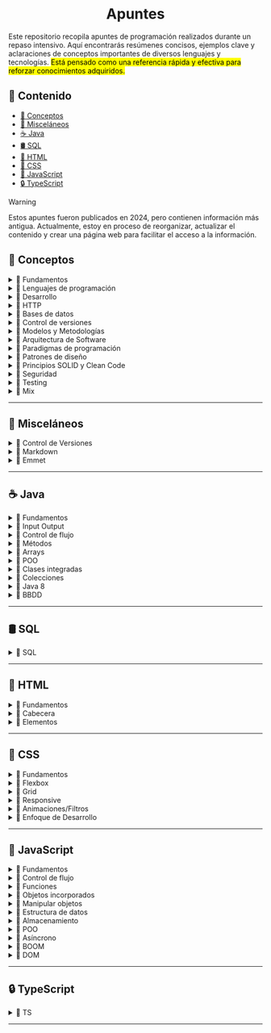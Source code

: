 <h1 align='center'>Apuntes</h1>

Este repositorio recopila apuntes de programación realizados durante un repaso intensivo. Aquí encontrarás resúmenes concisos, ejemplos clave y aclaraciones de conceptos importantes de diversos lenguajes y tecnologías. <mark>Está pensado como una referencia rápida y efectiva para reforzar conocimientos adquiridos.</mark>

<h2>📑 Contenido</h2>

- [🧠 Conceptos](#-conceptos)
- [🧩 Misceláneos](#-misceláneos)
- [☕ Java](#-java)
- [🛢️ SQL](#️-sql)
- [🩻 HTML](#-html)
- [🎨 CSS](#-css)
- [🚀 JavaScript](#-javascript)
- [🔒 TypeScript](#-typescript)

> [!WARNING]
> Estos apuntes fueron publicados en 2024, pero contienen información más antigua. Actualmente, estoy en proceso de reorganizar, actualizar el contenido y crear una página web para facilitar el acceso a la información.

## 🧠 Conceptos

<!-- Fundamentos -->
<details>
  <summary>📁 Fundamentos</summary>
  <ul>
    <li><a href="https://github.com/unainavarro/apuntes/blob/main/00-conceptos/01-fundamentos/01-introduccion.md">Introducción</a></li>
    <li><a href="https://github.com/unainavarro/apuntes/blob/main/00-conceptos/01-fundamentos/02-variables.md">Variables</a></li>
    <li><a href="https://github.com/unainavarro/apuntes/blob/main/00-conceptos/01-fundamentos/03-tipos_de_datos.md">Tipos de datos</a></li>
    <li><a href="https://github.com/unainavarro/apuntes/blob/main/00-conceptos/01-fundamentos/04-arrays.md">Arrays</a></li>
    <li><a href="https://github.com/unainavarro/apuntes/blob/main/00-conceptos/01-fundamentos/05-funciones.md">Funciones</a></li>
    <li><a href="https://github.com/unainavarro/apuntes/blob/main/00-conceptos/01-fundamentos/06-control_de_flujo.md">Control de flujo</a></li>
    <li><a href="https://github.com/unainavarro/apuntes/blob/main/00-conceptos/01-fundamentos/07-algoritmos.md">Algoritmos</a></li>
    <li><a href="https://github.com/unainavarro/apuntes/blob/main/00-conceptos/01-fundamentos/08-tipos_de_algoritmos.md">Tipos de algoritmos</a></li>
    <li><a href="https://github.com/unainavarro/apuntes/blob/main/00-conceptos/01-fundamentos/09-estructura_de_datos.md">Estructuras de datos</a></li>
  </ul>  
</details>
<!-- [FIN]Fundamentos -->

<!-- Lenguajes de Programación -->
<details>
  <summary>📁 Lenguajes de programación</summary>
  <ul>
    <li><a href="https://github.com/unainavarro/apuntes/blob/main/00-conceptos/02-lenguajes-de-programacion/01-lenguajes_de_programacion.md">Lenguajes de programación</a></li>
    <li><a href="https://github.com/unainavarro/apuntes/blob/main/00-conceptos/02-lenguajes-de-programacion/02-niveles.md">Niveles</a></li>
    <li><a href="https://github.com/unainavarro/apuntes/blob/main/00-conceptos/02-lenguajes-de-programacion/03-tipado.md">Tipado</a></li>
    <li><a href="https://github.com/unainavarro/apuntes/blob/main/00-conceptos/02-lenguajes-de-programacion/04-conversion.md">Conversión</a></li>
    <li><a href="https://github.com/unainavarro/apuntes/blob/main/00-conceptos/02-lenguajes-de-programacion/05-cliente_servidor.md">Cliente y Servidor</a></li>
    <li><a href="https://github.com/unainavarro/apuntes/blob/main/00-conceptos/02-lenguajes-de-programacion/06-entorno_de_desarrollo_integrado.md">Entorno de desarrollo integrado</a></li>
  </ul>  
</details>
<!-- [FIN]Lenguajes de Programación -->

<!-- Desarrollo -->
<details>
  <summary>📁 Desarrollo</summary>
  <ul>
    <li><a href="https://github.com/unainavarro/apuntes/blob/main/00-conceptos/03-desarrollo/01-tipos_de_desarrollo.md">Tipos de desarrollo</a></li>
    <li><a href="https://github.com/unainavarro/apuntes/blob/main/00-conceptos/03-desarrollo/02-areas_de_desarrollo_web.md">Áreas de desarrollo web</a></li>
    <li><a href="https://github.com/unainavarro/apuntes/blob/main/00-conceptos/03-desarrollo/03-navegadores.md">Navegadores</a></li>
    <li><a href="https://github.com/unainavarro/apuntes/blob/main/00-conceptos/03-desarrollo/04-servidores.md">Servidores</a></li>
    <li><a href="https://github.com/unainavarro/apuntes/blob/main/00-conceptos/03-desarrollo/05-cms.md">CMS</a></li>
    <li><a href="https://github.com/unainavarro/apuntes/blob/main/00-conceptos/03-desarrollo/06-frameworks.md">Frameworks</a></li>
    <li><a href="https://github.com/unainavarro/apuntes/blob/main/00-conceptos/03-desarrollo/07-librerias.md">Librerías</a></li>
    <li><a href="https://github.com/unainavarro/apuntes/blob/main/00-conceptos/03-desarrollo/08-stacks.md">Stacks</a></li>
  </ul>  
</details>
<!-- [FIN]Desarrollo -->

<!-- HTTP -->
<details>
  <summary>📁 HTTP</summary>
  <ul>
    <li><a href="https://github.com/unainavarro/apuntes/blob/main/00-conceptos/04-http/01-introduccion.md">Introducción</a></li>
    <li><a href="https://github.com/unainavarro/apuntes/blob/main/00-conceptos/04-http/02-metodos.md">Métodos</a></li>
    <li><a href="https://github.com/unainavarro/apuntes/blob/main/00-conceptos/04-http/03-codigos_de_estado.md">Códigos de estado</a></li>
  </ul>  
</details>
<!-- [FIN]HTTP -->

<!-- Bases de datos -->
<details>
  <summary>📁 Bases de datos</summary>
  <ul>
    <li><a href="https://github.com/unainavarro/apuntes/blob/main/00-conceptos/05-bbdd/01-relacionales.md">Relacionales</a></li>
    <li><a href="https://github.com/unainavarro/apuntes/blob/main/00-conceptos/05-bbdd/02-no_relacionales.md">No-Relacionales</a></li>
    <li><a href="https://github.com/unainavarro/apuntes/blob/main/00-conceptos/05-bbdd/03-fases_de_dise%C3%B1o.md">Fases de diseño</a></li>
    <li><a href="https://github.com/unainavarro/apuntes/blob/main/00-conceptos/05-bbdd/04-procedimientos_almacenados.md">Procedimientos almacenados</a></li>
  </ul>  
</details>
<!-- [FIN]Bases de datos -->

<!-- Control de versiones -->
<details>
  <summary>📁 Control de versiones</summary>
  <ul>
    <li><a href="https://github.com/unainavarro/apuntes/blob/main/00-conceptos/06-control-de-versiones/01-control_de_versiones.md">Control de versiones</a></li>
    <li><a href="https://github.com/unainavarro/apuntes/blob/main/00-conceptos/06-control-de-versiones/02-alojamiento_de_repositorios.md">Alojamiento de repositorios</a></li>
</details>
<!-- [FIN]Control de versiones -->

<!-- Modelos y Metodologías -->
<details>
  <summary>📁 Modelos y Metodologías</summary>
  <ul>
    <li><a href="https://github.com/unainavarro/apuntes/blob/main/00-conceptos/07-Modelos y Metodologias/01-modelos_metodologias.md">Modelos y metodologías</a></li>
    <li><a href="https://github.com/unainavarro/apuntes/blob/main/00-conceptos/07-Modelos%20y%20Metodologias/02-modelo_en_cascada.md">Modelo en cascada</a></li>
    <li><a href="https://github.com/unainavarro/apuntes/blob/main/00-conceptos/07-Modelos%20y%20Metodologias/03-modelo_en_v.md">Modelo en V</a></li>
    <li><a href="https://github.com/unainavarro/apuntes/blob/main/00-conceptos/07-Modelos%20y%20Metodologias/04-modelo_incremental.md">Modelo incremental</a></li>
    <li><a href="https://github.com/unainavarro/apuntes/blob/main/00-conceptos/07-Modelos%20y%20Metodologias/05-modelo_interactivo.md">Modelos interactivo</a></li>
    <li><a href="https://github.com/unainavarro/apuntes/blob/main/00-conceptos/07-Modelos%20y%20Metodologias/06-modelo_espiral.md">Modelo en espiral</a></li>
    <li><a href="https://github.com/unainavarro/apuntes/blob/main/00-conceptos/07-Modelos%20y%20Metodologias/07-agile.md">Agile</a></li>
    <li><a href="https://github.com/unainavarro/apuntes/blob/main/00-conceptos/07-Modelos%20y%20Metodologias/08-scrum.md">Scrum</a></li>
    <li><a href="https://github.com/unainavarro/apuntes/blob/main/00-conceptos/07-Modelos%20y%20Metodologias/09-kanban.md">Kanban</a></li>
    <li><a href="https://github.com/unainavarro/apuntes/blob/main/00-conceptos/07-Modelos%20y%20Metodologias/10-extreme_programming.md">Extreme programming</a></li>
</details>
<!-- [FIN]Modelos y Metodologías -->

<!-- Arquitectura de Software -->
<details>
  <summary>📁 Arquitectura de Software</summary>
  <ul>
    <li><a href="https://github.com/unainavarro/apuntes/blob/main/00-conceptos/08-arquitectura-de-software/01-arquitectura_de_software.md">Arquitectura de software</a></li>
    <li><a href="https://github.com/unainavarro/apuntes/blob/main/00-conceptos/08-arquitectura-de-software/02-modelo_vista_controlador.md">Modelo Vista controlador</a></li>
    <li><a href="https://github.com/unainavarro/apuntes/blob/main/00-conceptos/08-arquitectura-de-software/03-arquitectura_monolitica.md">Arquitectura monolítica</a></li>
    <li><a href="https://github.com/unainavarro/apuntes/blob/main/00-conceptos/08-arquitectura-de-software/04-arquitectura_en_capas.md">Arquitectura en capas</a></li>
    <li><a href="https://github.com/unainavarro/apuntes/blob/main/00-conceptos/08-arquitectura-de-software/05-arquitectura_cliente_servidor.md">Arquitectura cliente servidor</a></li>
    <li><a href="https://github.com/unainavarro/apuntes/blob/main/00-conceptos/08-arquitectura-de-software/06-arquitectura_microservicios.md">Arquitectura microservicios</a></li>
    <li><a href="https://github.com/unainavarro/apuntes/blob/main/00-conceptos/08-arquitectura-de-software/07-arquitectura_soa.md">Arquitectura SOA</a></li>
    <li><a href="https://github.com/unainavarro/apuntes/blob/main/00-conceptos/08-arquitectura-de-software/08-arquitectura_en_n_capas.md">Arquitectura en n capas</a></li>
    <li><a href="https://github.com/unainavarro/apuntes/blob/main/00-conceptos/08-arquitectura-de-software/09-arquitectura_evento_driven.md">Arquitectura evento driven</a></li>
    <li><a href="https://github.com/unainavarro/apuntes/blob/main/00-conceptos/08-arquitectura-de-software/10-arquitectura_capas_hexagonal.md">Arquitectura capas hexagonales</a></li>
    <li><a href="https://github.com/unainavarro/apuntes/blob/main/00-conceptos/08-arquitectura-de-software/11-arquitectura_basada_en_componentes.md">Arquitectura basada en componentes</a></li>
    <li><a href="https://github.com/unainavarro/apuntes/blob/main/00-conceptos/08-arquitectura-de-software/12-arquitectura_en_la_nube.md">Arquitectura en la nube</a></li>
</details>
<!-- [FIN]Arquitectura de Software -->

<!-- Paradigmas de programación -->
<details>
  <summary>📁 Paradigmas de programación</summary>
  <ul>
    <li><a href="https://github.com/unainavarro/apuntes/blob/main/00-conceptos/09-paradigmas-de-programacion/01-imperativa.md">Imperativas</a></li>
    <li><a href="https://github.com/unainavarro/apuntes/blob/main/00-conceptos/09-paradigmas-de-programacion/02-declarativa.md">Declarativa</a></li>
    <li><a href="https://github.com/unainavarro/apuntes/blob/main/00-conceptos/09-paradigmas-de-programacion/03-funcional.md">Funcional</a></li>
    <li><a href="https://github.com/unainavarro/apuntes/blob/main/00-conceptos/09-paradigmas-de-programacion/04-orientada_a_objetos.md">Orientada a objetos</a></li>
    <li><a href="https://github.com/unainavarro/apuntes/blob/main/00-conceptos/09-paradigmas-de-programacion/05-logica.md">Lógica</a></li>
    <li><a href="https://github.com/unainavarro/apuntes/blob/main/00-conceptos/09-paradigmas-de-programacion/06-basada_en_componentes.md">Basada en componentes</a></li>
    <li><a href="https://github.com/unainavarro/apuntes/blob/main/00-conceptos/09-paradigmas-de-programacion/07-concurrente.md">Concurrente</a></li>
    <li><a href="https://github.com/unainavarro/apuntes/blob/main/00-conceptos/09-paradigmas-de-programacion/08-reactiva.md">Reactiva</a></li>
    <li><a href="https://github.com/unainavarro/apuntes/blob/main/00-conceptos/09-paradigmas-de-programacion/09-basada_en_eventos.md">Basada en eventos</a></li>
    <li><a href="https://github.com/unainavarro/apuntes/blob/main/00-conceptos/09-paradigmas-de-programacion/10-aspecto-orientada.md">Aspecto orientada</a></li>
</details>
<!-- [FIN]Paradigmas de programación -->

<!-- Patrones de diseño -->
<details>
  <summary>📁 Patrones de diseño</summary>
  <ul>
    <li><a href="https://github.com/unainavarro/apuntes/blob/main/00-conceptos/10-patrones-de-dise%C3%B1o/01-creacion.md">Creación</a></li>
    <li><a href="https://github.com/unainavarro/apuntes/blob/main/00-conceptos/10-patrones-de-dise%C3%B1o/02-estructurales.md">Estructurales</a></li>
    <li><a href="https://github.com/unainavarro/apuntes/blob/main/00-conceptos/10-patrones-de-dise%C3%B1o/03-comportamiento.md">Comportamiento</a></li>
    <li><a href="https://github.com/unainavarro/apuntes/blob/main/00-conceptos/10-patrones-de-dise%C3%B1o/04-arquitectonicos.md">Arquitectónicos</a></li>
    <li><a href="https://github.com/unainavarro/apuntes/blob/main/00-conceptos/10-patrones-de-dise%C3%B1o/05-concurrencia.md">Concurrencia</a></li>
</details>
<!-- [FIN]Patrones de diseño -->

<!-- Principios SOLID y Clean Code -->
<details>
  <summary>📁 Principios SOLID y Clean Code</summary>
  <ul>
    <li><a href="https://github.com/unainavarro/apuntes/blob/main/00-conceptos/11-principios-solid-clean-code/01-principios_solid.md">Principios SOLID</a></li>
    <li><a href="https://github.com/unainavarro/apuntes/blob/main/00-conceptos/11-principios-solid-clean-code/02-clean_code.md">Clean Code</a></li>
</details>
<!-- [FIN]Principios SOLID y Clean Code -->

<!-- Seguridad -->
<details>
  <summary>📁 Seguridad</summary>
  <ul>
    <li><a href="https://github.com/unainavarro/apuntes/blob/main/00-conceptos/12-seguridad/01-protocolos_de_seguridad.md">Protocolos de seguridad</a></li>
    <li><a href="https://github.com/unainavarro/apuntes/blob/main/00-conceptos/12-seguridad/02-criptografia.md">Criptografía</a></li>
    <li><a href="https://github.com/unainavarro/apuntes/blob/main/00-conceptos/12-seguridad/03-algoritmos.md">Algoritmos</a></li>
</details>
<!-- [FIN]Seguridad -->

<!-- Testing -->
<details>
  <summary>📁 Testing</summary>
  <ul>
    <li><a href="https://github.com/unainavarro/apuntes/blob/main/00-conceptos/13-testing/01-quality_assurance.md">Quality assurance</a></li>
    <li><a href="https://github.com/unainavarro/apuntes/blob/main/00-conceptos/13-testing/02-unitarias.md">Unitarias</a></li>
    <li><a href="https://github.com/unainavarro/apuntes/blob/main/00-conceptos/13-testing/03-integracion.md">Integración</a></li>
    <li><a href="https://github.com/unainavarro/apuntes/blob/main/00-conceptos/13-testing/04-funcionales.md">Funcionales</a></li>
    <li><a href="https://github.com/unainavarro/apuntes/blob/main/00-conceptos/13-testing/05-sistema.md">Sistema</a></li>
    <li><a href="https://github.com/unainavarro/apuntes/blob/main/00-conceptos/13-testing/06-aceptacion.md">Aceptación</a></li>
    <li><a href="https://github.com/unainavarro/apuntes/blob/main/00-conceptos/13-testing/07-regresion.md">Regresión</a></li>
    <li><a href="https://github.com/unainavarro/apuntes/blob/main/00-conceptos/13-testing/08-rendimiento.md">Rendimiento</a></li>
    <li><a href="https://github.com/unainavarro/apuntes/blob/main/00-conceptos/13-testing/09-carga.md">Carga</a></li>
    <li><a href="https://github.com/unainavarro/apuntes/blob/main/00-conceptos/13-testing/10-estres.md">Estrés</a></li>
    <li><a href="https://github.com/unainavarro/apuntes/blob/main/00-conceptos/13-testing/11-usabilidad.md">Usabilidad</a></li>
    <li><a href="https://github.com/unainavarro/apuntes/blob/main/00-conceptos/13-testing/12-seguridad.md">Seguridad</a></li>
    <li><a href="https://github.com/unainavarro/apuntes/blob/main/00-conceptos/13-testing/13-compatibilidad.md">Compatibilidad</a></li>
    <li><a href="https://github.com/unainavarro/apuntes/blob/main/00-conceptos/13-testing/14-interfaz_de_usuario.md">Interfaz de usuario</a></li>
    <li><a href="https://github.com/unainavarro/apuntes/blob/main/00-conceptos/13-testing/15-caja_blanca.md">Caja blanca</a></li>
    <li><a href="https://github.com/unainavarro/apuntes/blob/main/00-conceptos/13-testing/16-caja_negra.md">Caja negra</a></li>
    <li><a href="https://github.com/unainavarro/apuntes/blob/main/00-conceptos/13-testing/17-humo.md">Humo</a></li>
    <li><a href="https://github.com/unainavarro/apuntes/blob/main/00-conceptos/13-testing/18-sanidad.md">Sanidad</a></li>
    <li><a href="https://github.com/unainavarro/apuntes/blob/main/00-conceptos/13-testing/19-instalacion.md">Instalación</a></li>
</details>
<!-- [FIN]Testing -->

<!-- Mix -->
<details>
  <summary>📁 Mix</summary>
  <ul>
    <li><a href="https://github.com/unainavarro/apuntes/blob/main/00-conceptos/14-mix/01-refactorizar.md">Refactorización</a></li>
    <li><a href="https://github.com/unainavarro/apuntes/blob/main/00-conceptos/14-mix/02-depurar.md">Depurar</a></li>
    <li><a href="https://github.com/unainavarro/apuntes/blob/main/00-conceptos/14-mix/03-code_review.md">Code Review</a></li>
    <li><a href="https://github.com/unainavarro/apuntes/blob/main/00-conceptos/14-mix/04-api.md">API</a></li>
    <li><a href="https://github.com/unainavarro/apuntes/blob/main/00-conceptos/14-mix/05-restful.md">REST y RESTful</a></li>
    <li><a href="https://github.com/unainavarro/apuntes/blob/main/00-conceptos/14-mix/06-soap.md">SOAP</a></li>
    <li><a href="https://github.com/unainavarro/apuntes/blob/main/00-conceptos/14-mix/07-contenedores.md">Contenedores</a></li>
    <li><a href="https://github.com/unainavarro/apuntes/blob/main/00-conceptos/14-mix/08-web_service.md">Web Services</a></li>
    <li><a href="https://github.com/unainavarro/apuntes/blob/main/00-conceptos/14-mix/09-json.md">JSON</a></li>
    <li><a href="https://github.com/unainavarro/apuntes/blob/main/00-conceptos/14-mix/10-metadatos.md">Metadatos</a></li>
    <li><a href="https://github.com/unainavarro/apuntes/blob/main/00-conceptos/14-mix/11-hilos.md">Hilos</a></li>
</details>
<!-- [FIN]Mix -->

---

## 🧩 Misceláneos

<!-- Control de Versiones -->
<details>
  <summary>📁 Control de Versiones</summary>
  <ul>
    <li><a href="https://github.com/unainavarro/apuntes/blob/main/01-miscelaneos/01-control-de-versiones/01-introduccion.md">Introducción</a></li>
    <li><a href="https://github.com/unainavarro/apuntes/blob/main/01-miscelaneos/01-control-de-versiones/02-git.md">Git</a></li>
    <li><a href="https://github.com/unainavarro/apuntes/blob/main/01-miscelaneos/01-control-de-versiones/03-github.md">GitHub</a></li>
    <li><a href="https://github.com/unainavarro/apuntes/blob/main/01-miscelaneos/01-control-de-versiones/04-areas_de_trabajo.md">Áreas de trabajo</a></li>
    <li><a href="https://github.com/unainavarro/apuntes/blob/main/01-miscelaneos/01-control-de-versiones/05-repositorios.md">Repositorios</a></li>
    <li><a href="https://github.com/unainavarro/apuntes/blob/main/01-miscelaneos/01-control-de-versiones/06-estados.md">Estados</a></li>
    <li><a href="https://github.com/unainavarro/apuntes/blob/main/01-miscelaneos/01-control-de-versiones/07-commits.md">Commits</a></li>
    <li><a href="https://github.com/unainavarro/apuntes/blob/main/01-miscelaneos/01-control-de-versiones/08-commits_operaciones.md">Commits (Operaciones)</a></li>
    <li><a href="https://github.com/unainavarro/apuntes/blob/main/01-miscelaneos/01-control-de-versiones/09-remoto.md">Remoto</a></li>
    <li><a href="https://github.com/unainavarro/apuntes/blob/main/01-miscelaneos/01-control-de-versiones/10-ramas.md">Ramas</a></li>
    <li><a href="https://github.com/unainavarro/apuntes/blob/main/01-miscelaneos/01-control-de-versiones/11-etiquetas.md">Etiquetas</a></li>
    <li><a href="https://github.com/unainavarro/apuntes/blob/main/01-miscelaneos/01-control-de-versiones/12-versiones.md">Versiones</a></li>
    <li><a href="https://github.com/unainavarro/apuntes/blob/main/01-miscelaneos/01-control-de-versiones/13-gitignore.md">Gitignore</a></li>
    <li><a href="https://github.com/unainavarro/apuntes/blob/main/01-miscelaneos/01-control-de-versiones/14-pull_request.md">Pull Request</a></li>
    <li><a href="https://github.com/unainavarro/apuntes/blob/main/01-miscelaneos/01-control-de-versiones/15-issues_milestone_labels.md">Issues, Milestone y Labels</a></li>
    <li><a href="https://github.com/unainavarro/apuntes/blob/main/01-miscelaneos/01-control-de-versiones/16-forks.md">Forks</a></li>
    <li><a href="https://github.com/unainavarro/apuntes/blob/main/01-miscelaneos/01-control-de-versiones/17-seguridad.md">Seguridad</a></li>
    <li><a href="https://github.com/unainavarro/apuntes/blob/main/01-miscelaneos/01-control-de-versiones/18-conflictos.md">Conflictos</a></li>
    <li><a href="https://github.com/unainavarro/apuntes/blob/main/01-miscelaneos/01-control-de-versiones/19-operaciones_basicas.md">Operaciones Básicas</a></li>
</details>
<!-- [FIN]Control de Versiones -->

<!-- Markdown -->
<details>
  <summary>📁 Markdown</summary>
  <ul>
    <li><a href="https://github.com/unainavarro/apuntes/blob/main/01-miscelaneos/02-markdown/01-markdown.md">Markdown</a></li>
    <li><a href="https://github.com/unainavarro/apuntes/blob/main/01-miscelaneos/02-markdown/02-snippets.md">Snippets</a></li>
</details>
<!-- [FIN]Markdown -->

<!-- Emmet -->
<details>
  <summary>📁 Emmet</summary>
  <ul>
    <li><a href="https://github.com/unainavarro/apuntes/blob/main/01-miscelaneos/03-emmet/01-html.md">HTML</a></li>
    <li><a href="https://github.com/unainavarro/apuntes/blob/main/01-miscelaneos/03-emmet/02-css.md">CSS</a></li>
</details>
<!-- [FIN]Emmet -->

---

## ☕ Java

<!-- Fundamentos -->
<details>
  <summary>📁 Fundamentos</summary>
  <ul>
    <li><a href="https://github.com/unainavarro/apuntes/blob/main/02-java/01-fundamentos/01-introduccion.md">Introducción</a></li>
    <li><a href="https://github.com/unainavarro/apuntes/blob/main/02-java/01-fundamentos/02-instalaciones.md">Instalaciones</a></li>
    <li><a href="https://github.com/unainavarro/apuntes/blob/main/02-java/01-fundamentos/03-glosario.md">Glosario</a></li>
    <li><a href="https://github.com/unainavarro/apuntes/blob/main/02-java/01-fundamentos/04-palabras_reservadas.md">Palabras reservadas</a></li>
    <li><a href="https://github.com/unainavarro/apuntes/blob/main/02-java/01-fundamentos/05-compilacion_ejecucion.md">Compilación y ejecución</a></li>
    <li><a href="https://github.com/unainavarro/apuntes/blob/main/02-java/01-fundamentos/06-entrada_principal.md">Entrada principal</a></li>
    <li><a href="https://github.com/unainavarro/apuntes/blob/main/02-java/01-fundamentos/07-variables.md">Variables</a></li>
    <li><a href="https://github.com/unainavarro/apuntes/blob/main/02-java/01-fundamentos/08-constantes.md">Constantes</a></li>
    <li><a href="https://github.com/unainavarro/apuntes/blob/main/02-java/01-fundamentos/09-tipos_de_datos.md">Tipos de datos</a></li>
    <li><a href="https://github.com/unainavarro/apuntes/blob/main/02-java/01-fundamentos/10-operadores.md">Operadores</a></li>
    <li><a href="https://github.com/unainavarro/apuntes/blob/main/02-java/01-fundamentos/11-comentarios.md">Comentarios</a></li>
    <li><a href="https://github.com/unainavarro/apuntes/blob/main/02-java/01-fundamentos/12-convencion_de_nombres.md">Convención de nombres</a></li>
</details>
<!-- [FIN]Fundamentos -->

<!-- Input Output -->
<details>
  <summary>📁 Input Output</summary>
  <ul>
    <li><a href="https://github.com/unainavarro/apuntes/blob/main/02-java/02-input_output/01-imprimir_datos.md">Imprimir datos</a>
    <li><a href="https://github.com/unainavarro/apuntes/blob/main/02-java/02-input_output/02-scanner.md">Scanner</a>
    <li><a href="https://github.com/unainavarro/apuntes/blob/main/02-java/02-input_output/03-bufferedreader.md">BufferedReader</a>
    <li><a href="https://github.com/unainavarro/apuntes/blob/main/02-java/02-input_output/04-salida_formateada.md">Salida formateada</a>
</details>
<!-- [FIN]Input Output -->

<!-- Control de Flujo -->
<details>
  <summary>📁 Control de flujo</summary>
  <ul>
    <li><a href="https://github.com/unainavarro/apuntes/blob/main/02-java/03-control_de_flujo/01-condicionales.md">Condicionales</a>
    <li><a href="https://github.com/unainavarro/apuntes/blob/main/02-java/03-control_de_flujo/02-bucles.md">Bucles</a>
    <li><a href="https://github.com/unainavarro/apuntes/blob/main/02-java/03-control_de_flujo/03-continue_break.md">Continue y Break</a>
    <li><a href="https://github.com/unainavarro/apuntes/blob/main/02-java/03-control_de_flujo/04-return.md">Return</a>
    <li><a href="https://github.com/unainavarro/apuntes/blob/main/02-java/03-control_de_flujo/05-excepciones.md">Excepciones</a>
</details>
<!-- [FIN]Control de Flujo -->

<!-- Métodos -->
<details>
  <summary>📁 Métodos</summary>
  <ul>
    <li><a href="https://github.com/unainavarro/apuntes/blob/main/02-java/04-metodos/01-metodos.md">Métodos</a>
    <li><a href="https://github.com/unainavarro/apuntes/blob/main/02-java/04-metodos/02-tipos_de_retorno.md">Tipos de retorno</a>
    <li><a href="https://github.com/unainavarro/apuntes/blob/main/02-java/04-metodos/03-parametros.md">Parámetros</a>
    <li><a href="https://github.com/unainavarro/apuntes/blob/main/02-java/04-metodos/04-modificadores_de_acceso.md">Modificadores de acceso</a>
    <li><a href="https://github.com/unainavarro/apuntes/blob/main/02-java/04-metodos/05-this.md">This</a>
    <li><a href="https://github.com/unainavarro/apuntes/blob/main/02-java/04-metodos/06-tipos.md">Tipos</a>
    <li><a href="https://github.com/unainavarro/apuntes/blob/main/02-java/04-metodos/07-sobrecarga.md">Sobrecarga</a>
    <li><a href="https://github.com/unainavarro/apuntes/blob/main/02-java/04-metodos/08-sobrescritura.md">Sobrescritura</a>
</details>
<!-- [FIN]Métodos -->

<!-- Arrays -->
<details>
  <summary>📁 Arrays</summary>
  <ul>
    <li><a href="https://github.com/unainavarro/apuntes/blob/main/02-java/05-arrays/01-arrays.md">Arrays</a>
    <li><a href="https://github.com/unainavarro/apuntes/blob/main/02-java/05-arrays/02-multidimensional.md">Multidimensional</a>
    <li><a href="https://github.com/unainavarro/apuntes/blob/main/02-java/05-arrays/03-clase_array.md">Clase array</a>
    <li><a href="https://github.com/unainavarro/apuntes/blob/main/02-java/05-arrays/04-array_irregulares.md">Array irregulares</a>
    <li><a href="https://github.com/unainavarro/apuntes/blob/main/02-java/05-arrays/05-final.md">Final</a>
</details>
<!-- [FIN]Arrays -->

<!-- POO -->
<details>
  <summary>📁 POO</summary>
  <ul>
    <li><a href="https://github.com/unainavarro/apuntes/blob/main/02-java/06-poo/01-introduccion.md">Introducción</a>
    <li><a href="https://github.com/unainavarro/apuntes/blob/main/02-java/06-poo/02-constructores.md">Constructores</a>
    <li><a href="https://github.com/unainavarro/apuntes/blob/main/02-java/06-poo/02-modificadores_de_acceso.md">Modificadores de acceso</a>
    <li><a href="https://github.com/unainavarro/apuntes/blob/main/02-java/06-poo/03-clases_objetos.md">Clase Objeto</a>
    <li><a href="https://github.com/unainavarro/apuntes/blob/main/02-java/06-poo/04-herencia.md">Herencia</a>
    <li><a href="https://github.com/unainavarro/apuntes/blob/main/02-java/06-poo/05-polimorfismo.md">Polimorfismo</a>
    <li><a href="https://github.com/unainavarro/apuntes/blob/main/02-java/06-poo/06-abstraccion.md">Abstracción</a>
    <li><a href="https://github.com/unainavarro/apuntes/blob/main/02-java/06-poo/07-encapsulacion.md">Encapsulación</a>
    <li><a href="https://github.com/unainavarro/apuntes/blob/main/02-java/06-poo/08-this.md">This</a>
    <li><a href="https://github.com/unainavarro/apuntes/blob/main/02-java/06-poo/09-paquetes.md">Paquetes</a>
</details>
<!-- [FIN]POO -->

<!-- Clases integradas -->
<details>
  <summary>📁 Clases integradas</summary>
  <ul>
    <li><a href="https://github.com/unainavarro/apuntes/blob/main/02-java/07-clases_integradas/01-clases_integradas.md">Clases integradas</a>
    <li><a href="https://github.com/unainavarro/apuntes/blob/main/02-java/07-clases_integradas/02-string.md">String</a>
    <li><a href="https://github.com/unainavarro/apuntes/blob/main/02-java/07-clases_integradas/03-math.md">Math</a>
    <li><a href="https://github.com/unainavarro/apuntes/blob/main/02-java/07-clases_integradas/04-system.md">System</a>
    <li><a href="https://github.com/unainavarro/apuntes/blob/main/02-java/07-clases_integradas/05-old_date.md">Old Date</a>
    <li><a href="https://github.com/unainavarro/apuntes/blob/main/02-java/07-clases_integradas/06-file.md">File</a>
</details>
<!-- [FIN]Clases integradas -->

<!-- Colecciones -->
<details>
  <summary>📁 Colecciones</summary>
  <ul>
    <li>
      <details>
        <summary>📁 Listas</summary>
        <ul>
          <li><a href="https://github.com/unainavarro/apuntes/blob/main/02-java/08-colecciones/01-listas/01-arraylist.md">Array list</a></li>
          <li><a href="https://github.com/unainavarro/apuntes/blob/main/02-java/08-colecciones/01-listas/02-linkedlist.md">Linked list</a></li>
          <li><a href="https://github.com/unainavarro/apuntes/blob/main/02-java/08-colecciones/01-listas/03-vector.md">Vector</a></li>
          <li><a href="https://github.com/unainavarro/apuntes/blob/main/02-java/08-colecciones/01-listas/04-stack.md">Stack</a></li>
        </ul>
      </details>
    </li>
    <li>
      <details>
        <summary>📁 Conjuntos</summary>
        <ul>
          <li><a href="https://github.com/unainavarro/apuntes/blob/main/02-java/08-colecciones/02-conjuntos/01-set.md">Set</a></li>
          <li><a href="https://github.com/unainavarro/apuntes/blob/main/02-java/08-colecciones/02-conjuntos/02-hashset.md">HashSet</a></li>
          <li><a href="https://github.com/unainavarro/apuntes/blob/main/02-java/08-colecciones/02-conjuntos/03-linkedhashset.md">LinkedHashSet</a></li>
          <li><a href="https://github.com/unainavarro/apuntes/blob/main/02-java/08-colecciones/02-conjuntos/04-treeset.md">TreeSet</a></li>
        </ul>
      </details>
    </li>
    <li>
      <details>
        <summary>📁 Mapas</summary>
        <ul>
          <li><a href="https://github.com/unainavarro/apuntes/blob/main/02-java/08-colecciones/03-mapas/01-map.md">Map</a></li>
          <li><a href="https://github.com/unainavarro/apuntes/blob/main/02-java/08-colecciones/03-mapas/02-hashmap.md">HashMap</a></li>
          <li><a href="https://github.com/unainavarro/apuntes/blob/main/02-java/08-colecciones/03-mapas/03-linkedhashmap.md">LinkedHashMap</a></li>
          <li><a href="https://github.com/unainavarro/apuntes/blob/main/02-java/08-colecciones/03-mapas/04-treemap.md">TreeMap</a></li>
        </ul>
      </details>
    </li>
    <li>
      <details>
        <summary>📁 Colas</summary>
        <ul>
          <li><a href="https://github.com/unainavarro/apuntes/blob/main/02-java/08-colecciones/04-colas/01-queue.md">Queue</a></li>
          <li><a href="https://github.com/unainavarro/apuntes/blob/main/02-java/08-colecciones/04-colas/02-priorityqueue.md">PriorityQueue</a></li>
          <li><a href="https://github.com/unainavarro/apuntes/blob/main/02-java/08-colecciones/04-colas/03-arraydeque.md">ArrayDeque</a></li>
        </ul>
      </details>
    </li>
    <li>
      <details>
        <summary>📁 Colecciones Sincronizadas</summary>
        <ul>
          <li><a href="https://github.com/unainavarro/apuntes/blob/main/02-java/08-colecciones/05-colecciones_sincronizadas/01-collections_synchronizedlist.md">Collections synchronizedList</a></li>
          <li><a href="https://github.com/unainavarro/apuntes/blob/main/02-java/08-colecciones/05-colecciones_sincronizadas/02-collections_synchronizedset.md">Collections synchronizedSet</a></li>
          <li><a href="https://github.com/unainavarro/apuntes/blob/main/02-java/08-colecciones/05-colecciones_sincronizadas/03-collections_synchronizedmap.md">Collections synchronizedMap</a></li>
        </ul>
      </details>
    </li>
    <li>
      <details>
        <summary>📁 Otros</summary>
        <ul>
          <li><a href="https://github.com/unainavarro/apuntes/blob/main/02-java/08-colecciones/06-otros/01-bitset.md">BitSet</a></li>
          <li><a href="https://github.com/unainavarro/apuntes/blob/main/02-java/08-colecciones/06-otros/02-enumset.md">EnumSet</a></li>
        </ul>
      </details>
    </li>
  </ul>
</details>
<!-- [FIN]Colecciones -->

<!-- Java 8 -->
<details>
  <summary>📁 Java 8</summary>
  <ul>
    <li><a href="https://github.com/unainavarro/apuntes/blob/main/02-java/09-java_8/01-expresiones_lambda.md">Expresiones Lambda</a></li>
    <li><a href="https://github.com/unainavarro/apuntes/blob/main/02-java/09-java_8/02-stream_api.md">Stream API</a></li>
    <li><a href="https://github.com/unainavarro/apuntes/blob/main/02-java/09-java_8/03-fecha_api.md">Fecha API</a></li>
    <li><a href="https://github.com/unainavarro/apuntes/blob/main/02-java/09-java_8/04-interfaces.md">Interfaces</a></li>
    <li><a href="https://github.com/unainavarro/apuntes/blob/main/02-java/09-java_8/05-anotaciones.md">Anotaciones</a></li>
    <li><a href="https://github.com/unainavarro/apuntes/blob/main/02-java/09-java_8/06-string_joiner.md">String  Joiner</a></li>
</details>
<!-- [FIN]Java 8 -->

<!-- BBDD -->
<details>
  <summary>📁 BBDD</summary>
  <ul>
    <li><a href="https://github.com/unainavarro/apuntes/blob/main/02-java/10-bbdd/01-jdbc.md">JDBC</a></li>
    <li><a href="https://github.com/unainavarro/apuntes/blob/main/02-java/10-bbdd/02-jdbc_poo.md">JDBC POO</a></li>
    <li><a href="https://github.com/unainavarro/apuntes/blob/main/02-java/10-bbdd/03-jdbc_pool.md">JDBC Pool</a></li>
</details>
<!-- [FIN]BBDD -->

---

## 🛢️ SQL

<!-- SQL -->
<details>
  <summary>📁 SQL</summary>
  <ul>
    <li><a href="https://github.com/unainavarro/apuntes/blob/main/03-sql/01-introduccion.md">Introducción</a></li>
    <li><a href="https://github.com/unainavarro/apuntes/blob/main/03-sql/02-sintaxis_basica.md">Sintaxis básica</a></li>
    <li><a href="https://github.com/unainavarro/apuntes/blob/main/03-sql/03-lenguaje_de_definicion_de_datos.md">Lenguaje de definición de datos</a></li>
    <li><a href="https://github.com/unainavarro/apuntes/blob/main/03-sql/04-lenguaje_de_manipulacion_de_datos.md">Lenguaje de manipulación de datos</a></li>
    <li><a href="https://github.com/unainavarro/apuntes/blob/main/03-sql/05-consultas_agregadas.md">Consultas agregadas</a></li>
    <li><a href="https://github.com/unainavarro/apuntes/blob/main/03-sql/06-restricciones_de_datos.md">Restricciones de datos</a></li>
    <li><a href="https://github.com/unainavarro/apuntes/blob/main/03-sql/07-consultas_de_union.md">Consultas de union</a></li>
    <li><a href="https://github.com/unainavarro/apuntes/blob/main/03-sql/08-sub_consultas.md">Sub consultas</a></li>
    <li><a href="https://github.com/unainavarro/apuntes/blob/main/03-sql/09-funciones_avanzadas.md">Funciones avanzadas</a></li>
    <li><a href="https://github.com/unainavarro/apuntes/blob/main/03-sql/10-vistas.md">Vistas</a></li>
    <li><a href="https://github.com/unainavarro/apuntes/blob/main/03-sql/11-indices.md">Indices</a></li>
    <li><a href="https://github.com/unainavarro/apuntes/blob/main/03-sql/12-transacciones.md">Transacciones</a></li>
    <li><a href="https://github.com/unainavarro/apuntes/blob/main/03-sql/13-optimizacion.md">Optimización</a></li>
    <li><a href="https://github.com/unainavarro/apuntes/blob/main/03-sql/14-conceptos_avanzados.md">Conceptos avanzados</a></li>
</details>
<!-- [FIN]SQL -->

---

## 🩻 HTML

<!-- Fundamentos -->
<details>
  <summary>📁 Fundamentos</summary>
  <ul>
    <li><a href="https://github.com/unainavarro/apuntes/blob/main/04-html/01-fundamentos/01-introduccion.md">Introducción</a></li>
    <li><a href="https://github.com/unainavarro/apuntes/blob/main/04-html/01-fundamentos/02-elementos.md">Elementos</a></li>
    <li><a href="https://github.com/unainavarro/apuntes/blob/main/04-html/01-fundamentos/03-etiquetas.md">Etiquetas</a></li>
    <li><a href="https://github.com/unainavarro/apuntes/blob/main/04-html/01-fundamentos/04-atributos.md">Atributos</a></li>
    <li><a href="https://github.com/unainavarro/apuntes/blob/main/04-html/01-fundamentos/05-comportamiento.md">Comportamiento</a></li>
</details>
<!-- [FIN]Fundamentos -->

<!-- Cabecera -->
<details>
  <summary>📁 Cabecera</summary>
  <ul>
    <li><a href="https://github.com/unainavarro/apuntes/blob/main/04-html/02-cabecera/01-head.md">Head</a></li>
    <li><a href="https://github.com/unainavarro/apuntes/blob/main/04-html/02-cabecera/02-meta.md">Meta</a></li>
    <li><a href="https://github.com/unainavarro/apuntes/blob/main/04-html/02-cabecera/03-link.md">Link</a></li>
    <li><a href="https://github.com/unainavarro/apuntes/blob/main/04-html/02-cabecera/04-script.md">Script</a></li>
    <li><a href="https://github.com/unainavarro/apuntes/blob/main/04-html/02-cabecera/05-favicon.md">FavIcon</a></li>
</details>
<!-- [FIN]Cabecera -->

<!-- Elementos -->
<details>
  <summary>📁 Elementos</summary>
  <ul>
    <li><a href="https://github.com/unainavarro/apuntes/blob/main/04-html/03-elementos/01-semanticos.md">Semánticos</a></li>
    <li><a href="https://github.com/unainavarro/apuntes/blob/main/04-html/03-elementos/02-textos.md">Textos</a></li>
    <li><a href="https://github.com/unainavarro/apuntes/blob/main/04-html/03-elementos/03-enlaces.md">Enlaces</a></li>
    <li><a href="https://github.com/unainavarro/apuntes/blob/main/04-html/03-elementos/04-listas.md">Listas</a></li>
    <li><a href="https://github.com/unainavarro/apuntes/blob/main/04-html/03-elementos/05-tablas.md">Tablas</a></li>
    <li><a href="https://github.com/unainavarro/apuntes/blob/main/04-html/03-elementos/06-formularios.md">Formularios</a></li>
    <li><a href="https://github.com/unainavarro/apuntes/blob/main/04-html/03-elementos/07-imagenes.md">Imágenes</a></li>
    <li><a href="https://github.com/unainavarro/apuntes/blob/main/04-html/03-elementos/08-audio_video.md">Audio y Video</a></li>
    <li><a href="https://github.com/unainavarro/apuntes/blob/main/04-html/03-elementos/09-objetos_externos.md">Objetos externos</a></li>
    <li><a href="https://github.com/unainavarro/apuntes/blob/main/04-html/03-elementos/10-map.md">Map</a></li>
    <li><a href="https://github.com/unainavarro/apuntes/blob/main/04-html/03-elementos/11-etiquetas_interactivas.md">Etiquetas interactivas</a></li>
    <li><a href="https://github.com/unainavarro/apuntes/blob/main/04-html/03-elementos/12-templates.md">Templates</a></li>
</details>
<!-- [FIN]Elementos -->

---

## 🎨 CSS

<!-- Fundamentos -->
<details>
  <summary>📁 Fundamentos</summary>
  <ul>
    <li><a href="https://github.com/unainavarro/apuntes/blob/main/05-css/01-fundamentos/01-introduccion.md">Introducción</a></li>
    <li><a href="https://github.com/unainavarro/apuntes/blob/main/05-css/01-fundamentos/02-agregar_css.md">Agregar CSS</a></li>
    <li><a href="https://github.com/unainavarro/apuntes/blob/main/05-css/01-fundamentos/03-selectores.md">Selectores</a></li>
    <li><a href="https://github.com/unainavarro/apuntes/blob/main/05-css/01-fundamentos/04-cascada.md">Cascada</a></li>
    <li><a href="https://github.com/unainavarro/apuntes/blob/main/05-css/01-fundamentos/05-herencia.md">Herencia</a></li>
    <li><a href="https://github.com/unainavarro/apuntes/blob/main/05-css/01-fundamentos/06-especificidad.md">Especificidad</a></li>
    <li><a href="https://github.com/unainavarro/apuntes/blob/main/05-css/01-fundamentos/07-modelo_de_caja.md">Modelo de caja</a></li>
    <li><a href="https://github.com/unainavarro/apuntes/blob/main/05-css/01-fundamentos/08-posicionamiento.md">Posicionamiento</a></li>
    <li><a href="https://github.com/unainavarro/apuntes/blob/main/05-css/01-fundamentos/09-capas_visibilidad.md">Capas-Visibilidad</a></li>
    <li><a href="https://github.com/unainavarro/apuntes/blob/main/05-css/01-fundamentos/10-pseudoclases.md">Pseudoclases</a></li>
    <li><a href="https://github.com/unainavarro/apuntes/blob/main/05-css/01-fundamentos/11-pseudoelementos.md">Pseudoelementos</a></li>
    <li><a href="https://github.com/unainavarro/apuntes/blob/main/05-css/01-fundamentos/12-unidades.md">Unidades</a></li>
    <li><a href="https://github.com/unainavarro/apuntes/blob/main/05-css/01-fundamentos/13-fuentes.md">Fuentes</a></li>
    <li><a href="https://github.com/unainavarro/apuntes/blob/main/05-css/01-fundamentos/14-colores.md">Colores</a></li>
    <li><a href="https://github.com/unainavarro/apuntes/blob/main/05-css/01-fundamentos/15-degradados.md">Degradados</a></li>
    <li><a href="https://github.com/unainavarro/apuntes/blob/main/05-css/01-fundamentos/16-sombras.md">Sombras</a></li>
    <li><a href="https://github.com/unainavarro/apuntes/blob/main/05-css/01-fundamentos/17-variables.md">Variables</a></li>
    <li><a href="https://github.com/unainavarro/apuntes/blob/main/05-css/01-fundamentos/18-funciones.md">Funciones</a></li>
    <li><a href="https://github.com/unainavarro/apuntes/blob/main/05-css/01-fundamentos/19-nesting.md">Nesting</a></li>
    <li><a href="https://github.com/unainavarro/apuntes/blob/main/05-css/01-fundamentos/20-navegadores.md">Navegadores</a></li>
    <li><a href="https://github.com/unainavarro/apuntes/blob/main/05-css/01-fundamentos/21-reglas_de_arroba.md">Reglas de Arroba</a></li>
</details>
<!-- [FIN]Fundamentos -->

<!-- Flexbox -->
<details>
  <summary>📁 Flexbox</summary>
  <ul>
    <li><a href="https://github.com/unainavarro/apuntes/blob/main/05-css/02-flexbox/01-introduccion.md">Introducción</a></li>
    <li><a href="https://github.com/unainavarro/apuntes/blob/main/05-css/02-flexbox/02-flujo_de_flexbox.md">Flujo de flexbox</a></li>
    <li><a href="https://github.com/unainavarro/apuntes/blob/main/05-css/02-flexbox/03-eje_principal.md">Eje principal</a></li>
    <li><a href="https://github.com/unainavarro/apuntes/blob/main/05-css/02-flexbox/04-eje_transversal.md">Eje transversal</a></li>
    <li><a href="https://github.com/unainavarro/apuntes/blob/main/05-css/02-flexbox/05-tama%C3%B1o_hijos.md">Tamaño hijos</a></li>
    <li><a href="https://github.com/unainavarro/apuntes/blob/main/05-css/02-flexbox/06-mover_hijos.md">Mover hijos</a></li>
    <li><a href="https://github.com/unainavarro/apuntes/blob/main/05-css/02-flexbox/07-ordenar_hijos.md">Ordenar hijos</a></li>
    <li><a href="https://github.com/unainavarro/apuntes/blob/main/05-css/02-flexbox/08-wrap.md">Wrap</a></li>
    <li><a href="https://github.com/unainavarro/apuntes/blob/main/05-css/02-flexbox/09-gap.md">Gap</a></li>
</details>
<!-- [FIN]Flexbox -->

<!-- Grid -->
<details>
  <summary>📁 Grid</summary>
  <ul>
    <li><a href="https://github.com/unainavarro/apuntes/blob/main/05-css/03-grid/01-introduccion.md">Introducción</a></li>
    <li><a href="https://github.com/unainavarro/apuntes/blob/main/05-css/03-grid/02-explicito.md">Explicito</a></li>
    <li><a href="https://github.com/unainavarro/apuntes/blob/main/05-css/03-grid/03-implicito.md">Implícito</a></li>
    <li><a href="https://github.com/unainavarro/apuntes/blob/main/05-css/03-grid/04-lineas.md">Líneas</a></li>
    <li><a href="https://github.com/unainavarro/apuntes/blob/main/05-css/03-grid/05-areas.md">Áreas</a></li>
    <li><a href="https://github.com/unainavarro/apuntes/blob/main/05-css/03-grid/06-autofill_autofit.md">Autofill y Autofit</a></li>
    <li><a href="https://github.com/unainavarro/apuntes/blob/main/05-css/03-grid/07-mover_items.md">Mover items</a></li>
</details>
<!-- [FIN]Grid -->

<!-- Responsive -->
<details>
  <summary>📁 Responsive</summary>
  <ul>
    <li><a href="https://github.com/unainavarro/apuntes/blob/main/05-css/04-responsive/01-introduccion.md">Introducción</a></li>
    <li><a href="https://github.com/unainavarro/apuntes/blob/main/05-css/04-responsive/02-media_queries.md">Media Queries</a></li>
    <li><a href="https://github.com/unainavarro/apuntes/blob/main/05-css/04-responsive/03-container_queries.md">Container Queries</a></li>
    <li><a href="https://github.com/unainavarro/apuntes/blob/main/05-css/04-responsive/04-multicolumn.md">Multicolumn</a></li>
    <li><a href="https://github.com/unainavarro/apuntes/blob/main/05-css/04-responsive/05-float.md">Float</a></li>
</details>
<!-- [FIN]Responsive -->

<!-- Animaciones/Filtros -->
<details>
  <summary>📁 Animaciones/Filtros</summary>
  <ul>
    <li><a href="https://github.com/unainavarro/apuntes/blob/main/05-css/05-animaciones_filtros/01-transiciones.md">Transiciones</a></li>
    <li><a href="https://github.com/unainavarro/apuntes/blob/main/05-css/05-animaciones_filtros/02-animaciones.md">Animaciones</a></li>
    <li><a href="https://github.com/unainavarro/apuntes/blob/main/05-css/05-animaciones_filtros/03-transformaciones.md">Transformaciones</a></li>
    <li><a href="https://github.com/unainavarro/apuntes/blob/main/05-css/05-animaciones_filtros/04-scroll.md">Scroll</a></li>
    <li><a href="https://github.com/unainavarro/apuntes/blob/main/05-css/05-animaciones_filtros/05-filtros.md">Filtros</a></li>
</details>
<!-- [FIN]Animaciones/Filtros -->

<!-- Enfoque de Desarrollo -->
<details>
  <summary>📁 Enfoque de Desarrollo</summary>
  <ul>
    <li><a href="https://github.com/unainavarro/apuntes/blob/main/05-css/06-enfoque_de_desarrollo/01-introduccion.md">Introducción</a></li>
    <li><a href="https://github.com/unainavarro/apuntes/blob/main/05-css/06-enfoque_de_desarrollo/02-mobile_desktop_first.md">Mobile Desktop</a></li>
    <li><a href="https://github.com/unainavarro/apuntes/blob/main/05-css/06-enfoque_de_desarrollo/03-enfoque_modular.md">Enfoque modular</a></li>
    <li><a href="https://github.com/unainavarro/apuntes/blob/main/05-css/06-enfoque_de_desarrollo/04-bem.md">BEM</a></li>
    <li><a href="https://github.com/unainavarro/apuntes/blob/main/05-css/06-enfoque_de_desarrollo/05-utility_first.md">Utility first</a></li>
    <li><a href="https://github.com/unainavarro/apuntes/blob/main/05-css/06-enfoque_de_desarrollo/06-atomic_design.md">Atomic Design</a></li>
</details>
<!-- [FIN]Enfoque de Desarrollo -->

---

## 🚀 JavaScript

<!-- Fundamentos -->
<details>
  <summary>📁 Fundamentos</summary>
  <ul>
    <li><a href="https://github.com/unainavarro/apuntes/blob/main/06-javascript/01-fundamentos/01-introduccion.md">Introducción</a></li>
    <li><a href="https://github.com/unainavarro/apuntes/blob/main/06-javascript/01-fundamentos/02-variables.md">Variables</a></li>
    <li><a href="https://github.com/unainavarro/apuntes/blob/main/06-javascript/01-fundamentos/03-hoisting.md">Hoisting</a></li>
    <li><a href="https://github.com/unainavarro/apuntes/blob/main/06-javascript/01-fundamentos/04-vida_scope.md">Vida Scope</a></li>
    <li><a href="https://github.com/unainavarro/apuntes/blob/main/06-javascript/01-fundamentos/05-tipos_de_datos.md">Tipos de datos</a></li>
    <li><a href="https://github.com/unainavarro/apuntes/blob/main/06-javascript/01-fundamentos/06-operadores.md">Operadores</a></li>
    <li><a href="https://github.com/unainavarro/apuntes/blob/main/06-javascript/01-fundamentos/07-feedback_basicos.md">Feedback básicos</a></li>
</details>
<!-- [FIN]Fundamentos -->

<!-- Control de flujo -->
<details>
  <summary>📁 Control de flujo</summary>
  <ul>
    <li><a href="https://github.com/unainavarro/apuntes/blob/main/06-javascript/02-control-de-flujo/01-condicionales.md">Condicionales</a></li>
    <li><a href="https://github.com/unainavarro/apuntes/blob/main/06-javascript/02-control-de-flujo/02-bucles.md">Bucles</a></li>
    <li><a href="https://github.com/unainavarro/apuntes/blob/main/06-javascript/02-control-de-flujo/03-iterador.md">Iteradores</a></li>
    <li><a href="https://github.com/unainavarro/apuntes/blob/main/06-javascript/02-control-de-flujo/04-excepciones.md">Excepciones</a></li>
    <li><a href="https://github.com/unainavarro/apuntes/blob/main/06-javascript/02-control-de-flujo/05-continues_break.md">Continue Break</a></li>
</details>
<!-- [FIN]Control de flujo -->

<!-- Funciones -->
<details>
  <summary>📁 Funciones</summary>
  <ul>
    <li><a href="https://github.com/unainavarro/apuntes/blob/main/06-javascript/03-funciones/01-introduccion.md">Introducción</a></li>
    <li><a href="https://github.com/unainavarro/apuntes/blob/main/06-javascript/03-funciones/02-tipo_funciones.md">Tipos de funciones</a></li>
</details>
<!-- [FIN]Funciones -->

<!-- Objetos incorporados -->
<details>
  <summary>📁 Objetos incorporados</summary>
  <ul>
    <li><a href="https://github.com/unainavarro/apuntes/blob/main/06-javascript/04-objetos-incorporados/01-objetos.md">Objetos</a></li>
    <li><a href="https://github.com/unainavarro/apuntes/blob/main/06-javascript/04-objetos-incorporados/02-symbol.md">Symbols</a></li>
    <li><a href="https://github.com/unainavarro/apuntes/blob/main/06-javascript/04-objetos-incorporados/03-number.md">Numbers</a></li>
    <li><a href="https://github.com/unainavarro/apuntes/blob/main/06-javascript/04-objetos-incorporados/04-string.md">Strings</a></li>
    <li><a href="https://github.com/unainavarro/apuntes/blob/main/06-javascript/04-objetos-incorporados/05-date.md">Date</a></li>
    <li><a href="https://github.com/unainavarro/apuntes/blob/main/06-javascript/04-objetos-incorporados/06-math.md">Math</a></li>
    <li><a href="https://github.com/unainavarro/apuntes/blob/main/06-javascript/04-objetos-incorporados/07-error.md">Error</a></li>
    <li><a href="https://github.com/unainavarro/apuntes/blob/main/06-javascript/04-objetos-incorporados/08-regexp.md">Reg exp</a></li>
</details>
<!-- [FIN]Objetos incorporados -->

<!-- Manipular objetos -->
<details>
  <summary>📁 Manipular objetos</summary>
  <ul>
    <li><a href="https://github.com/unainavarro/apuntes/blob/main/06-javascript/05-manipular-objetos/01-imperativa_declarativa.md">Imperativa y declarativa</a></li>
    <li><a href="https://github.com/unainavarro/apuntes/blob/main/06-javascript/05-manipular-objetos/02-rest.md">Rest</a></li>
    <li><a href="https://github.com/unainavarro/apuntes/blob/main/06-javascript/05-manipular-objetos/03-spread.md">Spread</a></li>
    <li><a href="https://github.com/unainavarro/apuntes/blob/main/06-javascript/05-manipular-objetos/04-desestructuracion.md">Desestructuración</a></li>
    <li><a href="https://github.com/unainavarro/apuntes/blob/main/06-javascript/05-manipular-objetos/05-conversion.md">Conversion</a></li>
</details>
<!-- [FIN]Manipular objetos -->

<!-- Estructura de datos -->
<details>
  <summary>📁 Estructura de datos</summary>
  <ul>
    <li><a href="https://github.com/unainavarro/apuntes/blob/main/06-javascript/06-estructura-de-datos/01-arrays.md">Arrays</a></li>
    <li><a href="https://github.com/unainavarro/apuntes/blob/main/06-javascript/06-estructura-de-datos/02-map.md">Map</a></li>
    <li><a href="https://github.com/unainavarro/apuntes/blob/main/06-javascript/06-estructura-de-datos/03-set.md">Set</a></li>
    <li><a href="https://github.com/unainavarro/apuntes/blob/main/06-javascript/06-estructura-de-datos/04-linked_list.md">Linked list</a></li>
    <li><a href="https://github.com/unainavarro/apuntes/blob/main/06-javascript/06-estructura-de-datos/05-arboles.md">Árboles</a></li>
    <li><a href="https://github.com/unainavarro/apuntes/blob/main/06-javascript/06-estructura-de-datos/06-stack.md">Stack</a></li>
    <li><a href="https://github.com/unainavarro/apuntes/blob/main/06-javascript/06-estructura-de-datos/07-queue.md">Queue</a></li>
    <li><a href="https://github.com/unainavarro/apuntes/blob/main/06-javascript/06-estructura-de-datos/08-hash_table.md">Hash table</a></li>
</details>
<!-- [FIN]Estructura de datos -->

<!-- Almacenamiento -->
<details>
  <summary>📁 Almacenamiento</summary>
  <ul>
    <li><a href="https://github.com/unainavarro/apuntes/blob/main/06-javascript/07-almacenamiento/01-cookies.md">Cookies</a></li>
    <li><a href="https://github.com/unainavarro/apuntes/blob/main/06-javascript/07-almacenamiento/02-localstorage.md">LocalStorage</a></li>
    <li><a href="https://github.com/unainavarro/apuntes/blob/main/06-javascript/07-almacenamiento/03-indexdb.md">IndexDB</a></li>
    <li><a href="https://github.com/unainavarro/apuntes/blob/main/06-javascript/07-almacenamiento/04-dataset.md">DataSet</a></li>
</details>
<!-- [FIN]Almacenamiento -->

<!-- POO -->
<details>
  <summary>📁 POO</summary>
  <ul>
    <li><a href="https://github.com/unainavarro/apuntes/blob/main/06-javascript/08-poo/01-clases.md">Clases</a></li>
    <li><a href="https://github.com/unainavarro/apuntes/blob/main/06-javascript/08-poo/02-constructor.md">Constructor</a></li>
    <li><a href="https://github.com/unainavarro/apuntes/blob/main/06-javascript/08-poo/03-herencia.md">Herencia</a></li>
    <li><a href="https://github.com/unainavarro/apuntes/blob/main/06-javascript/08-poo/04-getter_setter.md">Getter y Setter</a></li>
    <li><a href="https://github.com/unainavarro/apuntes/blob/main/06-javascript/08-poo/05-this.md">This</a></li>
</details>
<!-- [FIN]POO -->

<!-- Asíncrono -->
<details>
  <summary>📁 Asíncrono</summary>
  <ul>
    <li><a href="https://github.com/unainavarro/apuntes/blob/main/06-javascript/09-asincrono/01-interval_timeout.md">Interval Timeout</a></li>
    <li><a href="https://github.com/unainavarro/apuntes/blob/main/06-javascript/09-asincrono/02-callback.md">Callback</a></li>
    <li><a href="https://github.com/unainavarro/apuntes/blob/main/06-javascript/09-asincrono/03-promises.md">Promise</a></li>
    <li><a href="https://github.com/unainavarro/apuntes/blob/main/06-javascript/09-asincrono/04-async_await.md">Async Await</a></li>
    <li><a href="https://github.com/unainavarro/apuntes/blob/main/06-javascript/09-asincrono/05-ajax.md">Ajax</a></li>
</details>
<!-- [FIN]Asíncrono -->

<!-- BOOM -->
<details>
  <summary>📁 BOOM</summary>
  <ul>
    <li><a href="https://github.com/unainavarro/apuntes/blob/main/06-javascript/10-bom/01-history.md">History</a></li>
    <li><a href="https://github.com/unainavarro/apuntes/blob/main/06-javascript/10-bom/02-navigator.md">Navigation</a></li>
    <li><a href="https://github.com/unainavarro/apuntes/blob/main/06-javascript/10-bom/03-screen.md">Screen</a></li>
    <li><a href="https://github.com/unainavarro/apuntes/blob/main/06-javascript/10-bom/04-window.md">Window</a></li>
    <li><a href="https://github.com/unainavarro/apuntes/blob/main/06-javascript/10-bom/05-location.md">Location</a></li>
</details>
<!-- [FIN]BOOM -->

<!-- DOM -->
<details>
  <summary>📁 DOM</summary>
  <ul>
    <li><a href="https://github.com/unainavarro/apuntes/blob/main/06-javascript/11-dom/01-dom.md">DOM</a></li>
    <li><a href="https://github.com/unainavarro/apuntes/blob/main/06-javascript/11-dom/02-eventos.md">Eventos</a></li>
</details>
<!-- [FIN]DOM -->

---

## 🔒 TypeScript

<!-- TS -->
<details>
  <summary>📁 TS</summary>
  <ul>
    <li><a href=""></a></li>
</details>
<!-- [FIN]TS -->

---
